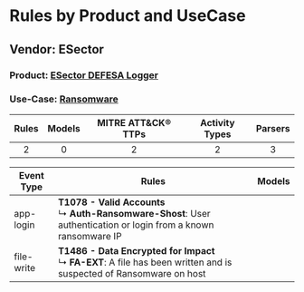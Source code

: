 Rules by Product and UseCase
============================
Vendor: ESector
---------------
### Product: [ESector DEFESA Logger](../ds_esector_esector_defesa_logger.md)
### Use-Case: [Ransomware](../../../../UseCases/uc_ransomware.md)

| Rules | Models | MITRE ATT&CK® TTPs | Activity Types | Parsers |
|:-----:|:------:|:------------------:|:--------------:|:-------:|
|   2   |   0    |         2          |       2        |    3    |

| Event Type | Rules    | Models |
| ---------- | ---- | ------ |
| app-login  | <b>T1078 - Valid Accounts</b><br> ↳ <b>Auth-Ransomware-Shost</b>: User authentication or login from a known ransomware IP    |        |
| file-write | <b>T1486 - Data Encrypted for Impact</b><br> ↳ <b>FA-EXT</b>: A file has been written and is suspected of Ransomware on host |        |